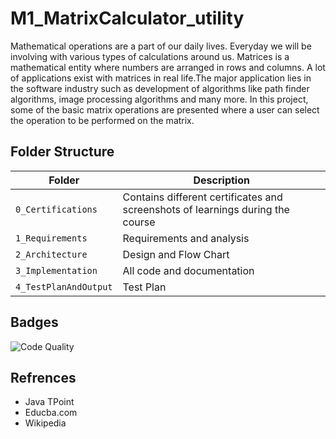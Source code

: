 # M1_MatrixCalculator_utility
Mathematical operations are a part of our daily lives. Everyday we will be involving with various types of calculations around us. Matrices is a mathematical entity where numbers are arranged in rows and columns. A lot of applications exist with matrices in real life.The major application lies in the software industry such as development of algorithms like path finder algorithms, image processing algorithms and many more. In this project, some of the basic matrix operations are presented where a user can select the operation to be performed on the matrix.
## Folder Structure
| Folder | Description |
|--------|-------------|
| `0_Certifications` | Contains different certificates and screenshots of learnings during the course |
| `1_Requirements` | Requirements and analysis |
| `2_Architecture` | Design and Flow Chart |
| `3_Implementation` | All code and documentation |
| `4_TestPlanAndOutput` | Test Plan |
## Badges
 ![Code Quality](https://api.codiga.io/project/31035/status/svg) 
 ## Refrences
 * Java TPoint
 * Educba.com
 * Wikipedia 
 
